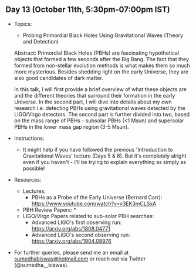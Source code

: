 ## Day 13 (October 11th, 5:30pm-07:00pm IST)

* Topics:
  * Probing Primordial Black Holes Using Gravitational Waves (Theory and Detection)
  
  Abstract: Primordial Black Holes (PBHs) are fascinating hypothetical objects that formed a few seconds after the Big Bang. The fact that they formed from non-stellar evolution methods is what makes them so much more mysterious. Besides shedding light on the early Universe, they are also good candidates of dark matter. 
  
  In this talk, I will first provide a brief overview of what these objects are and the different theories that surround their formation in the early Universe. In the second part, I will dive into details about my own research i.e. detecting PBHs using gravitational waves detected by the LIGO/Virgo detectors. The second part is further divided into two, based on the mass range of PBHs - subsolar PBHs (<1 Msun) and supersolar PBHs in the lower mass gap region (3-5 Msun). 
 
* Instructions:
  * It might help if you have followed the previous 'Introduction to Gravitational Waves' lecture (Days 5 & 6). But it's completely alright even if you haven't - I'll be trying to explain everything as simply as possible! 

* Resources:
  * Lectures:
    * PBHs as a Probe of the Early Universe (Bernard Carr): https://www.youtube.com/watch?v=v3EK3mCLSxA
  * PBH Review Papers:
    * 
  * LIGO/Virgo Papers related to sub-solar PBH searches:
    * Advanced LIGO's first observing run: https://arxiv.org/abs/1808.04771
    * Advanced LIGO's second observing run: https://arxiv.org/abs/1904.08976

* For further queries, please send me an email at sumedhabiswas@hotmail.com or reach out via Twitter (@sumedha__biswas).
